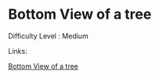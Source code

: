 # Bottom View of a tree

Difficulty Level : Medium

Links:

[Bottom View of a tree](https://www.geeksforgeeks.org/problems/bottom-view-of-binary-tree/1)
